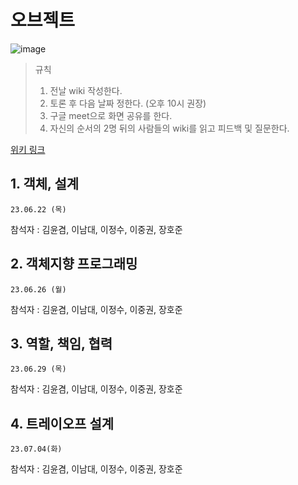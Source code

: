# 오브젝트
![image](https://github.com/Weekend-development/object-study/assets/128292876/1b26abd0-b82d-4985-954d-e2e3f5bc0ca6)


> 규칙
> 1. 전날 wiki 작성한다.
> 2. 토론 후 다음 날짜 정한다. (오후 10시 권장)
> 3. 구글 meet으로 화면 공유를 한다. 
> 4. 자신의 순서의 2명 뒤의 사람들의 wiki를 읽고 피드백 및 질문한다.

[위키 링크](https://github.com/Weekend-development/object-study/wiki)

## 1. 객체, 설계
`23.06.22 (목)`

참석자 : 김윤겸, 이남대, 이정수, 이중권, 장호준


## 2. 객체지향 프로그래밍
`23.06.26 (월)`

참석자 : 김윤겸, 이남대, 이정수, 이중권, 장호준

## 3. 역할, 책임, 협력
`23.06.29 (목)`

참석자 : 김윤겸, 이남대, 이정수, 이중권, 장호준

## 4. 트레이오프 설계
`23.07.04(화)`

참석자 : 김윤겸, 이남대, 이정수, 이중권, 장호준
